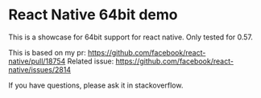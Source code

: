 # React Native 64bit demo
This is a showcase for 64bit support for react native. Only tested for 0.57.

This is based on my pr: https://github.com/facebook/react-native/pull/18754
Related issue: https://github.com/facebook/react-native/issues/2814

If you have questions, please ask it in stackoverflow.
